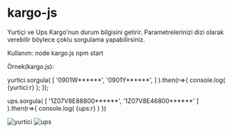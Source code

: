 # kargo-js
Yurtiçi ve Ups Kargo'nun durum bilgisini getirir. Parametrelerinizi dizi olarak verebilir böylece çoklu sorgulama yapabilirsiniz.

Kullanım:
node kargo.js
npm start

Örnek(kargo.js):



yurtici.sorgula(
    [
        '0901W******',
        '0901Y******',
    ]
).then(r=>{
    console.log( {yurtici:r} );
});


ups.sorgula(
    [
        '1Z07V8E88800******', 
        '1Z07V8E46800******'
    ]
    ).then(r=>{
    console.log( {ups:r} )
})

![yurtici](https://user-images.githubusercontent.com/33135266/131313057-f4266dea-eb35-44ac-bdf0-d8b1dafa58f5.PNG)
![ups](https://user-images.githubusercontent.com/33135266/131313018-50983d25-9ecb-4113-8291-fac0191c4fc1.PNG)


